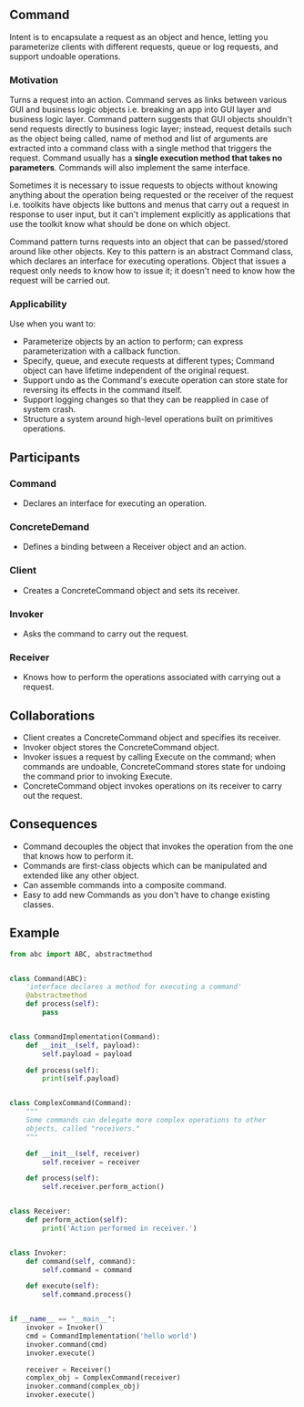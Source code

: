 ## Command

Intent is to encapsulate a request as an object and hence, letting you parameterize clients with different requests, queue or log requests, and support undoable operations.

### Motivation

Turns a request into an action. Command serves as links between various GUI and business logic objects i.e. breaking an app into GUI layer and business logic layer. Command pattern suggests that GUI objects shouldn't send requests directly to business logic layer; instead, request details such as the object being called, name of method and list of arguments are extracted into a command class with a single method that triggers the request. Command usually has a **single execution method that takes no parameters**. Commands will also implement the same interface.

Sometimes it is necessary to issue requests to objects without knowing anything about the operation being requested or the receiver of the request i.e. toolkits have objects like buttons and menus that carry out a request in response to user input, but it can't implement explicitly as applications that use the toolkit know what should be done on which object.

Command pattern turns requests into an object that can be passed/stored around like other objects. Key to this pattern is an abstract Command class, which declares an interface for executing operations. Object that issues a request only needs to know how to issue it; it doesn't need to know how the request will be carried out.

### Applicability

Use when you want to:

- Parameterize objects by an action to perform; can express parameterization with a callback function.
- Specify, queue, and execute requests at different types; Command object can have lifetime independent of the original request.
- Support undo as the Command's execute operation can store state for reversing its effects in the command itself.
- Support logging changes so that they can be reapplied in case of system crash.
- Structure a system around high-level operations built on primitives operations.

## Participants

### Command

- Declares an interface for executing an operation.

### ConcreteDemand

- Defines a binding between a Receiver object and an action.

### Client

- Creates a ConcreteCommand object and sets its receiver.

### Invoker

- Asks the command to carry out the request.

### Receiver

- Knows how to perform the operations associated with carrying out a request.

## Collaborations

- Client creates a ConcreteCommand object and specifies its receiver.
- Invoker object stores the ConcreteCommand object.
- Invoker issues a request by calling Execute on the command; when commands are undoable, ConcreteCommand stores state for undoing the command prior to invoking Execute.
- ConcreteCommand object invokes operations on its receiver to carry out the request.

## Consequences

- Command decouples the object that invokes the operation from the one that knows how to perform it.
- Commands are first-class objects which can be manipulated and extended like any other object.
- Can assemble commands into a composite command.
- Easy to add new Commands as you don't have to change existing classes.

## Example

```py
from abc import ABC, abstractmethod


class Command(ABC):
    'interface declares a method for executing a command'
    @abstractmethod
    def process(self):
        pass


class CommandImplementation(Command):
    def __init__(self, payload):
        self.payload = payload

    def process(self):
        print(self.payload)


class ComplexCommand(Command):
    """
    Some commands can delegate more complex operations to other
    objects, called "receivers."
    """

    def __init__(self, receiver)
        self.receiver = receiver

    def process(self):
        self.receiver.perform_action()


class Receiver:
    def perform_action(self):
        print('Action performed in receiver.')


class Invoker:
    def command(self, command):
        self.command = command

    def execute(self):
        self.command.process()


if __name__ == "__main__":
    invoker = Invoker()
    cmd = CommandImplementation('hello world')
    invoker.command(cmd)
    invoker.execute()

    receiver = Receiver()
    complex_obj = ComplexCommand(receiver)
    invoker.command(complex_obj)
    invoker.execute()
```
